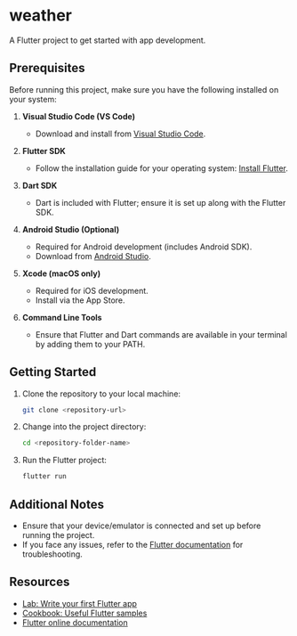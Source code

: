 # weather



A Flutter project to get started with app development.

## Prerequisites

Before running this project, make sure you have the following installed on your system:

1. **Visual Studio Code (VS Code)**
   - Download and install from [Visual Studio Code](https://code.visualstudio.com/).

2. **Flutter SDK**
   - Follow the installation guide for your operating system: [Install Flutter](https://docs.flutter.dev/get-started/install).

3. **Dart SDK**
   - Dart is included with Flutter; ensure it is set up along with the Flutter SDK.

4. **Android Studio (Optional)**
   - Required for Android development (includes Android SDK).
   - Download from [Android Studio](https://developer.android.com/studio).

5. **Xcode (macOS only)**
   - Required for iOS development.
   - Install via the App Store.

6. **Command Line Tools**
   - Ensure that Flutter and Dart commands are available in your terminal by adding them to your PATH.

## Getting Started

1. Clone the repository to your local machine:
   ```bash
   git clone <repository-url>
   ```

2. Change into the project directory:
   ```bash
   cd <repository-folder-name>
   ```

3. Run the Flutter project:
   ```bash
   flutter run
   ```

## Additional Notes

- Ensure that your device/emulator is connected and set up before running the project.
- If you face any issues, refer to the [Flutter documentation](https://docs.flutter.dev/) for troubleshooting.

## Resources

- [Lab: Write your first Flutter app](https://docs.flutter.dev/get-started/codelab)
- [Cookbook: Useful Flutter samples](https://docs.flutter.dev/cookbook)
- [Flutter online documentation](https://docs.flutter.dev/)

